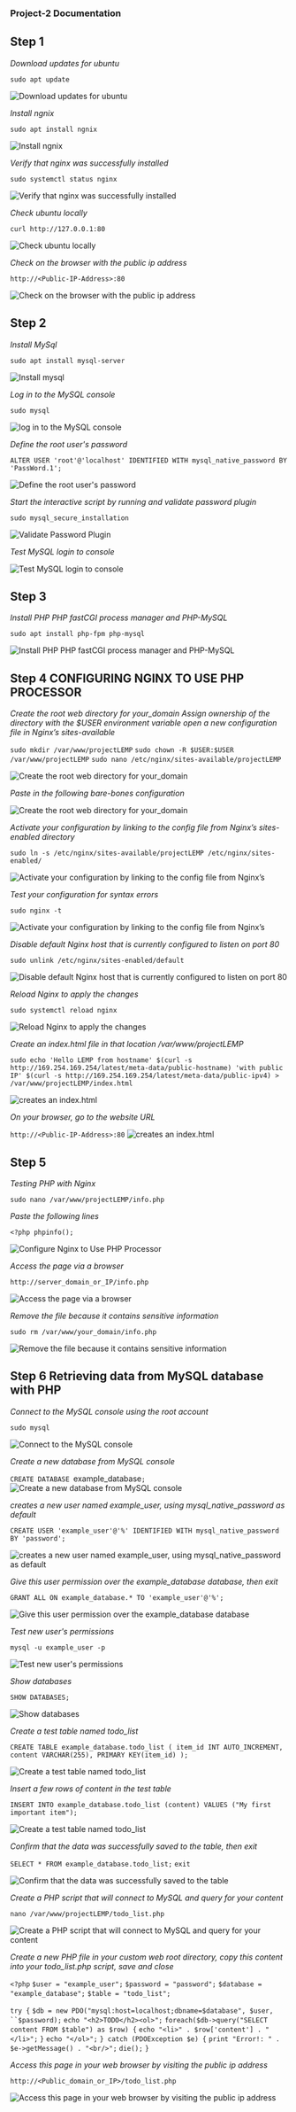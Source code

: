 ### Project-2 Documentation

## Step 1

*Download updates for ubuntu*

`sudo apt update`

![Download updates for ubuntu](./images/apt-update.png)

*Install ngnix*

`sudo apt install ngnix`

![Install ngnix](./images/install%20ngnix.jpg)

*Verify that nginx was successfully installed*

`sudo systemctl status nginx`

![Verify that nginx was successfully installed](./images/verify%20ngnix.jpg)


*Check ubuntu locally*

`curl http://127.0.0.1:80`

![Check ubuntu locally](./images/access%20ubuntu%20locally.jpg)

*Check on the browser with the public ip address*

`http://<Public-IP-Address>:80`


![Check on the browser with the public ip address](./images/Ngnix%20on%20the%20web.jpg)





## Step 2


*Install MySql*

`sudo apt install mysql-server`

![Install mysql](./images/install%20mysql-server.jpg)


*Log in to the MySQL console*

`sudo mysql`

![log in to the MySQL console](./images/Login%20to%20mysql.jpg)

*Define the root user's password*

`ALTER USER 'root'@'localhost' IDENTIFIED WITH mysql_native_password BY 'PassWord.1';`

![Define the root user's password](./images/remove%20insecure%20settings.jpg)


*Start the interactive script by running and validate password plugin*

`sudo mysql_secure_installation`

![Validate Password Plugin](./images/validate%20password%20plugin.jpg)

*Test MySQL login to console*

![Test MySQL login to console](./images/test%20msql%20console%20login.jpg)


## Step 3


*Install PHP PHP fastCGI process manager and PHP-MySQL*

`sudo apt install php-fpm php-mysql`

![Install PHP PHP fastCGI process manager and PHP-MySQL](./images/install%20php-fpm%20and%20php-mysql.jpg)

## Step 4 CONFIGURING NGINX TO USE PHP PROCESSOR

*Create the root web directory for your_domain*
*Assign ownership of the directory with the $USER environment variable*
*open a new configuration file in Nginx’s sites-available*

`sudo mkdir /var/www/projectLEMP`
`sudo chown -R $USER:$USER /var/www/projectLEMP`
`sudo nano /etc/nginx/sites-available/projectLEMP`

![Create the root web directory for your_domain](./images/create%20root%20web%20directory.jpg)

*Paste in the following bare-bones configuration*

![Create the root web directory for your_domain](./images/config%20file.jpg)

*Activate your configuration by linking to the config file from Nginx’s sites-enabled directory*

`sudo ln -s /etc/nginx/sites-available/projectLEMP /etc/nginx/sites-enabled/`

![Activate your configuration by linking to the config file from Nginx’s](./images/activate-config.jpg)

*Test your configuration for syntax errors*

`sudo nginx -t`

![Activate your configuration by linking to the config file from Nginx’s](./images/Tell_ngnix-to-use-config-next-time.jpg)

*Disable default Nginx host that is currently configured to listen on port 80*

`sudo unlink /etc/nginx/sites-enabled/default`

![Disable default Nginx host that is currently configured to listen on port 80](./images/disable_default_ngnix_host.jpg)

*Reload Nginx to apply the changes*

`sudo systemctl reload nginx`

![Reload Nginx to apply the changes](./images/reload%20ngnix.jpg)

*Create an index.html file in that location /var/www/projectLEMP*

`sudo echo 'Hello LEMP from hostname' $(curl -s http://169.254.169.254/latest/meta-data/public-hostname) 'with public IP' $(curl -s http://169.254.169.254/latest/meta-data/public-ipv4) > /var/www/projectLEMP/index.html`

![creates an index.html](./images/create-an-index.html-file.jpg)

*On your browser, go to the website URL*

`http://<Public-IP-Address>:80`
![creates an index.html](./images/open-the-websit-on-the-browser.jpg)

## Step 5


*Testing PHP with Nginx*

`sudo nano /var/www/projectLEMP/info.php`

*Paste the following lines*

`<?php
phpinfo();`

![Configure Nginx to Use PHP Processor](./images/create-a-test-php-file.jpg)

*Access the page via a browser*

`http://server_domain_or_IP/info.php`

![Access the page via a browser](./images/acess-php-with-ngnix-config-on-the-browser.jpg)


*Remove the file because it contains sensitive information*

`sudo rm /var/www/your_domain/info.php`

![Remove the file because it contains sensitive information](./images/remove%20php%20sensitive%20information.jpg)


## Step 6 Retrieving data from MySQL database with PHP

*Connect to the MySQL console using the root account*

`sudo mysql`

![Connect to the MySQL console](./images/connecting%20to%20mysql.jpg)


*Create a new database from MySQL console*

`CREATE DATABASE `example_database`;`
![Create a new database from MySQL console](./images/create_database.jpg)

*creates a new user named example_user, using mysql_native_password as default*

`CREATE USER 'example_user'@'%' IDENTIFIED WITH mysql_native_password BY 'password';`

![creates a new user named example_user, using mysql_native_password as default](./images/create_database.jpg)

*Give this user permission over the example_database database, then exit*

`GRANT ALL ON example_database.* TO 'example_user'@'%';`

![Give this user permission over the example_database database](./images/give%20the%20user%20permissions%20on%20the%20example_database.jpg)

*Test new user's permissions*

`mysql -u example_user -p`

![Test new user's permissions](./images/test-new-users-permission.jpg)

*Show databases*

`SHOW DATABASES;`

![Show databases](./images/show_databases.jpg)


*Create a test table named todo_list*

`CREATE TABLE example_database.todo_list (
item_id INT AUTO_INCREMENT,
content VARCHAR(255),
PRIMARY KEY(item_id)
);`

![Create a test table named todo_list](./images/create%20test%20table%20todolist.jpg)

*Insert a few rows of content in the test table*

 `INSERT INTO example_database.todo_list (content) VALUES ("My first important item");`

![Create a test table named todo_list](./images/inset%20a%20few%20rows.jpg)

*Confirm that the data was successfully saved to the table, then exit*

 `SELECT * FROM example_database.todo_list;`
 `exit`

![Confirm that the data was successfully saved to the table](./images/output.jpg)

*Create a PHP script that will connect to MySQL and query for your content*

 `nano /var/www/projectLEMP/todo_list.php`

 ![Create a PHP script that will connect to MySQL and query for your content](./images/output.jpg)

*Create a new PHP file in your custom web root directory, copy this content into your todo_list.php script, save and close*

`<?php`
`$user = "example_user";`
`$password = "password";`
`$database = "example_database";`
`$table = "todo_list";`

`try {`
  `$db = new PDO("mysql:host=localhost;dbname=$database", $user, ``$password);`
  `echo "<h2>TODO</h2><ol>";`
  `foreach($db->query("SELECT content FROM $table") as $row) {`
    `echo "<li>" . $row['content'] . "</li>";`
  `}`
  `echo "</ol>";`
`} catch (PDOException $e) {`
    `print "Error!: " . $e->getMessage() . "<br/>";`
   `die();`
`}`

 

 *Access this page in your web browser by visiting the public ip address*

 `http://<Public_domain_or_IP>/todo_list.php`


![Access this page in your web browser by visiting the public ip address](./images/browser%20page%20content.jpg)